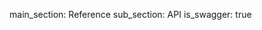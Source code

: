 main_section: Reference
sub_section: API
is_swagger: true

<div id="swagger-ui-container" class="swagger-ui-wrap"></div>
